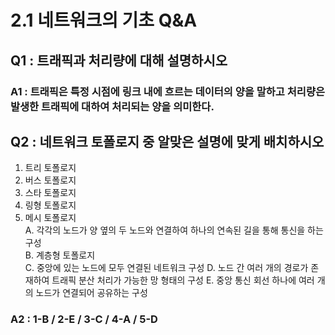 # 2.1 네트워크의 기초 Q&A
## Q1 : 트래픽과 처리량에 대해 설명하시오
### A1 : 트래픽은 특정 시점에 링크 내에 흐르는 데이터의 양을 말하고 처리량은 발생한 트래픽에 대하여 처리되는 양을 의미한다.

## Q2 : 네트워크 토폴로지 중 알맞은 설명에 맞게 배치하시오
1. 트리 토폴로지
2. 버스 토폴로지
3. 스타 토폴로지
4. 링형 토폴로지
5. 메시 토폴로지  
A. 각각의 노드가 양 옆의 두 노드와 연결하여 하나의 연속된 길을 통해 통신을 하는 구성  
B. 계층형 토폴로지  
C. 중앙에 있는 노드에 모두 연결된 네트워크 구성
D. 노드 간 여러 개의 경로가 존재하여 트래픽 분산 처리가 가능한 망 형태의 구성
E. 중앙 통신 회선 하나에 여러 개의 노드가 연결되어 공유하는 구성
### A2 : 1-B / 2-E / 3-C / 4-A / 5-D